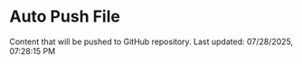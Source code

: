 # Auto Push File

Content that will be pushed to GitHub repository.
Last updated: 07/28/2025, 07:28:15 PM